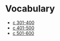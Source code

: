 # Vocabulary

* [c 301-400](./c_301_400.md)
* [c 401-500](./c_401_500.md)
* [c 501-600](./c_501_580.md)
